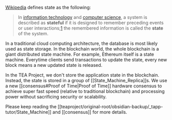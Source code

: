 [Wikipedia](https://en.wikipedia.org/wiki/State_(computer_science)) defines state as the following: 
> In [information technology](https://en.wikipedia.org/wiki/Information_technology "Information technology") and [computer science](https://en.wikipedia.org/wiki/Computer_science "Computer science"), a system is described as **stateful** if it is designed to remember preceding events or user interactions;[1](https://en.wikipedia.org/wiki/State_(computer_science)#cite_note-1) the remembered information is called the **state** of the system.
> 

In a traditional cloud computing architecture, the database is most likely used as state storage. In the blockchain world, the whole blockchain is a giant distributed state machine. For example, Ethereum itself is a state machine. Everytime clients send transactions to update the state, every new block means a new updated state is released. 

In the TEA Project, we don't store the application state in the blockchain. Instead, the state is stored in a group of [[State_Machine_Replica]]s. We use a new [[consensus#Proof of Time|Proof of Time]] hardware consensus to achieve super fast speed (relative to traditional blockchain) and processing power without sacrificing security or scalability.  

Please keep reading the [[teaproject/original-root/obsidian-backup/_tapp-tutor/State_Machine]] and [[consensus]] for more details.
